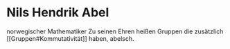 # Nils Hendrik Abel
norwegischer Mathematiker
Zu seinen Ehren heißen Gruppen die zusätzlich [[Gruppen#Kommutativität]] haben, abelsch.